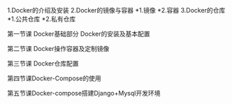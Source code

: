 1.Docker的介绍及安装 
2.Docker的镜像与容器
 *1.镜像
 *2.容器
3.Docker的仓库
 *1.公共仓库
 *2.私有仓库 


第一节课 Docker基础部分
Docker的安装及基本配置

第二节课 Docker操作容器及定制镜像

第三节课 Docker仓库配置

第四节课Docker-Compose的使用

第五节课Docker-compose搭建Django+Mysql开发环境